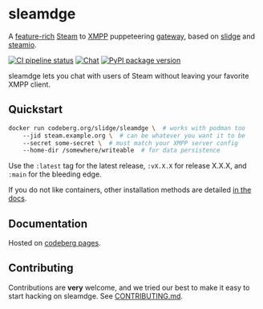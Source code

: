 # sleamdge

A
[feature-rich](https://slidge.im/docs/sleamdge/main/user/features.html)
[Steam](https://steamcommunity.com/) to
[XMPP](https://xmpp.org/) puppeteering
[gateway](https://xmpp.org/extensions/xep-0100.html), based on
[slidge](https://slidge.im) and
[steamio](https://steam-py.github.io/docs/latest/).

[![CI pipeline status](https://ci.codeberg.org/api/badges/14070/status.svg)](https://ci.codeberg.org/repos/14070)
[![Chat](https://conference.nicoco.fr:5281/muc_badge/slidge@conference.nicoco.fr)](https://slidge.im/xmpp-web/#/guest?join=slidge@conference.nicoco.fr)
[![PyPI package version](https://badge.fury.io/py/sleamdge.svg)](https://pypi.org/project/sleamdge/)




sleamdge lets you chat with users of Steam without leaving your favorite XMPP client.

## Quickstart

```sh
docker run codeberg.org/slidge/sleamdge \  # works with podman too
    --jid steam.example.org \  # can be whatever you want it to be
    --secret some-secret \  # must match your XMPP server config
    --home-dir /somewhere/writeable  # for data persistence
```

Use the `:latest` tag for the latest release, `:vX.X.X` for release X.X.X, and `:main`
for the bleeding edge.

If you do not like containers, other installation methods are detailed
[in the docs](https://slidge.im/docs/sleamdge/main/admin/install.html).

## Documentation

Hosted on [codeberg pages](https://slidge.im/docs/sleamdge/main/).

## Contributing

Contributions are **very** welcome, and we tried our best to make it easy
to start hacking on sleamdge. See [CONTRIBUTING.md](./CONTRIBUTING.md).
